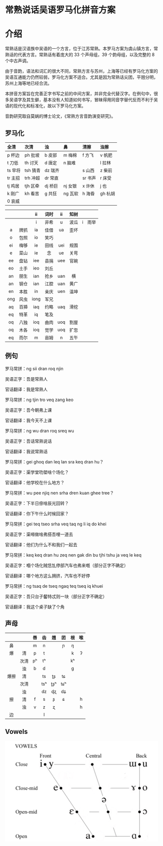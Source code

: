 # 常熟说话吴语罗马化拼音方案

# 介绍

常熟话是汉语族中吴语的一个方言，位于江苏常熟。本罗马方案为虞山镇方言，常熟话的代表方言。常熟话有着庞大的 33 个声母组，39 个韵母组，以及完整的 8 个中古声调。

由于音韵，语法和词汇的很大不同，常熟方言与苏州，上海等已经有罗马化方案的吴语互通能力仍然较弱，罗马化方案不适合。尤其是因为常熟话尖团，平翘分明，苏州上海等地已经合流。

本拼音方案旨在完善正字书写之前的中间方案，并非完全代替汉字。在例句中，很多吴语字及其生僻，基本没有人知道如何书写，冒昧得用同音字替代反而不利于吴语的现代化和标准化，故以下罗马化方案。

音韵研究取自莫娲的博士论文，《常熟方言音韵演变研究》。

## 罗马化

| 全清    | 次清     | 浊      | 鼻      | 清擦    | 浊擦    |
| :------ | :------- | :------ | :------ | :------ | :------ |
| p 杯边  | ph 批坡  | b 皮部  | m 梅棉  | f 方飞  | v 帆肥  |
| t 刀低  | th 讨天  | d 唐定  | n 脑难  |         | l 拉林  |
| ts 早将 | tsh 猜青 | dz 瑞齐 |         | s 山西  | z 柴前  |
| tr 主招 | trh 冲超 | dr 常直 |         | sr 书声 | r 床受  |
| tj 鸡居 | tjh 区牵 | dj 桥巨 | nj 女银 | x 许休  | j 也    |
| k 刚广  | kh 看苦  | g 共狂  | ng 瓦软 | h 海昏  | gh 杭胡 |
| 0 哀威  |          |         |         |         |         |

|     |      |  ii  | 词时 | ii  | 知树 |     |      |
| :-: | :--: | :--: | :--: | :-: | :--: | :-: | :--: |
|     |      |  i   | 非希 |  u  | 波瓜 |  i  | 雨举 |
|  a  | 牌抓 |  ia  | 佳借 | ua  | 歪坏 |     |      |
|  o  | 包照 |  io  | 笑巧 |     |      |     |      |
| ei  | 梅够 |  ie  | 田线 | uei | 规围 |     |      |
|  e  | 菜山 |  ie  |  念  | ue  | 关弯 |     |      |
| ee  | 盘钻 | iee  | 县捐 | uee | 官碗 |     |      |
| eo  | 土手 | ieo  | 刘丘 |     |      |     |      |
| an  | 朋生 | ian  | 抢乡 | uan |  横  |     |      |
| an  | 钢仓 | ian  | 江腔 | uan | 黄广 |     |      |
| en  | 本胜 |  in  | 亲庆 | uen | 温坤 |     |      |
| ong | 风虫 | iong | 军兄 |     |      |     |      |
| aq  | 百揷 | iaq  | 约略 | uaq | 滑挖 |     |      |
| eq  | 特革 |  iq  | 笔及 |     |      |     |      |
| oq  | 八独 | ioq  | 曲肉 | uoq | 割屋 |     |      |
| oq  | 木各 | ioq  | 觉学 | uoq | 扩忽 |     |      |
| eq  | 而尔 |  m   | 亩姆 |  n  | 五午 |     |      |

## 例句

罗马常拼：ng sii dran roq njin

吴语正字：吾是常熟人

官话翻译：我是常熟人

罗马常拼：ng tjin tro veq zang keo

吴语正字：吾今朝弗上课

官话翻译：我今天不上课

罗马常拼：ng wu dran roq sreq wu

吴语正字：吾话常熟说话

官话翻译：我说常熟话

罗马常拼：gei ghoq dan leq lan sra keq dran hu？

吴语正字：渠学堂叻塱啥个场化？

官话翻译：他学校在什么地方？

罗马常拼：wu pee njiq nen srha dren kuan ghee tree？

吴语正字：下半日倷啥辰光回转？

官话翻译：你下午什么时候回家？

罗马常拼：gei teq tseo srha veq taq ng li iq do khei

吴语正字：渠嘚做啥弗搭吾哩一道去

官话翻译：他们为什么不和我们一起去

罗马常拼：keq keq dran hu zeq nen gak din bu tjhi tshu ja veq le keq

吴语正字：嗰个场化贼恁劜停部汽车也弗来嘅（部分正字不确定）

官话翻译：哪个地方这么拥挤，汽车也不好停

罗马常拼：ng tsaq de tseq ngaq teq tseq iq khuei

吴语正字：吾只台子齾特忒则一块（部分正字不确定）

官话翻译：我这个桌子缺了个角

<!-- 罗马常拼： -->
<!-- 吴语正字： -->
<!-- 官话翻译： -->

## 声母

|      |      | 唇  | 齿  | 翘  | 团  | 根  | 喉  |
| :--: | :--: | :-: | :-: | :-: | :-: | :-: | :-: |
|  鼻  |      |  m  |  n  |     |  ɲ  |  ŋ  |     |
|  爆  |  清  |  p  |  t  |     |     |  k  |  ʔ  |
|      | 次清 | pʰ  | tʰ  |     |     | kʰ  |     |
|      |  浊  |  b  |  d  |     |     |  g  |     |
| 爆擦 |  清  |     | ts  | ʈʂ  | tɕ  |     |     |
|      | 次清 |     | tsʰ | ʈʂʰ | tɕʰ |     |     |
|      |  浊  |     | dz  | ɖʐ  | dʑ  |     |     |
|  擦  |  清  |  f  |  s  |  ʂ  |  ɕ  |     |  h  |
|      |  浊  |  v  |  z  |  ʐ  |     |     |  h  |
|  边  |      |     |  l  |     |     |     |     |

## Vowels

![vowel](./img/vowels.jpeg)
